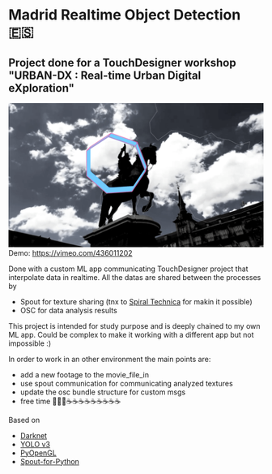 
# Madrid Realtime Object Detection 🇪🇸
## Project done for a TouchDesigner workshop "URBAN-DX : Real-time Urban Digital eXploration"


![Cover Image](cover.png)
Demo: https://vimeo.com/436011202  

Done with a custom ML app communicating TouchDesigner project that interpolate data in realtime.
All the datas are shared between the processes by
- Spout for texture sharing (tnx to [Spiral Technica](https://github.com/spiraltechnica) for makin it possible)
- OSC for data analysis results 


This project is intended for study purpose and is deeply chained to my own ML app. Could be complex to make it working with a different app but not impossible :)


In order to work in an other environment the main points are:
- add a new footage to the movie_file_in
- use spout communication for communicating analyzed textures
- update the osc bundle structure for custom msgs
- free time 👨‍💻🤯☕️☕️☕️☕️☕️☕️☕️☕️☕️

  
Based on 
- [Darknet](https://pjreddie.com/darknet)
- [YOLO v3](https://pjreddie.com/darknet/yolo/)
- [PyOpenGL](http://pyopengl.sourceforge.net/)
- [Spout-for-Python](https://github.com/spiraltechnica/Spout-for-Python)
